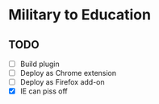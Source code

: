# Military to Education

## TODO

- [ ] Build plugin
- [ ] Deploy as Chrome extension
- [ ] Deploy as Firefox add-on
- [X] IE can piss off

